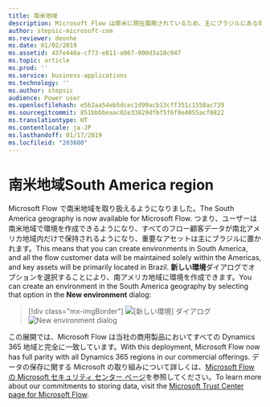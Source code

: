 ```yaml
---
title: 南米地域
description: Microsoft Flow は南米に現在展開されているため、主にブラジルにある環境を作成することができます。
author: stepsic-microsoft-com
ms.reviewer: deonhe
ms.date: 01/02/2019
ms.assetid: 437e446a-cf73-e811-a967-000d3a18c047
ms.topic: article
ms.prod: ''
ms.service: business-applications
ms.technology: ''
ms.author: stepsic
audience: Power user
ms.openlocfilehash: e5b2aa54eb5dcec1d99acb13cff351c1558ac739
ms.sourcegitcommit: 851bbbbeaac02e33829dfbf5f6f8e4055acf0822
ms.translationtype: HT
ms.contentlocale: ja-JP
ms.lasthandoff: 01/17/2019
ms.locfileid: "203600"
---
```

# <a name="south-america-region"></a><span data-ttu-id="673b9-103">南米地域</span><span class="sxs-lookup"><span data-stu-id="673b9-103">South America region</span></span>




<span data-ttu-id="673b9-104">Microsoft Flow で南米地域を取り扱えるようになりました。</span><span class="sxs-lookup"><span data-stu-id="673b9-104">The South America geography is now available for Microsoft Flow.</span></span> <span data-ttu-id="673b9-105">つまり、ユーザーは南米地域で環境を作成できるようになり、すべてのフロー顧客データが南北アメリカ地域内だけで保持されるようになり、重要なアセットは主にブラジルに置かれます。</span><span class="sxs-lookup"><span data-stu-id="673b9-105">This means that you can create environments in South America, and all the flow customer data will be maintained solely within the Americas, and key assets will be primarily located in Brazil.</span></span> <span data-ttu-id="673b9-106">**新しい環境**ダイアログでオプションを選択することにより、南アメリカ地域に環境を作成できます。</span><span class="sxs-lookup"><span data-stu-id="673b9-106">You can create an environment in the South America geography by selecting that option in the **New environment** dialog:</span></span>

> [!div class="mx-imgBorder"]
> <span data-ttu-id="673b9-107">![[新しい環境] ダイアログ](media/south-america-1.png "[新しい環境] ダイアログ")</span><span class="sxs-lookup"><span data-stu-id="673b9-107">![New environment dialog](media/south-america-1.png "New environment dialog")</span></span>

<span data-ttu-id="673b9-108">この展開では、Microsoft Flow は当社の商用製品においてすべての Dynamics 365 地域と完全に一致しています。</span><span class="sxs-lookup"><span data-stu-id="673b9-108">With this deployment, Microsoft Flow now has full parity with all Dynamics 365 regions in our commercial offerings.</span></span> <span data-ttu-id="673b9-109">データの保存に関する Microsoft の取り組みについて詳しくは、[Microsoft Flow の Microsoft セキュリティ センター ページ](https://www.microsoft.com/TrustCenter/CloudServices/business-application-platform/data-location)を参照してください。</span><span class="sxs-lookup"><span data-stu-id="673b9-109">To learn more about our commitments to storing data, visit the [Microsoft Trust Center page for Microsoft Flow](https://www.microsoft.com/TrustCenter/CloudServices/business-application-platform/data-location).</span></span>